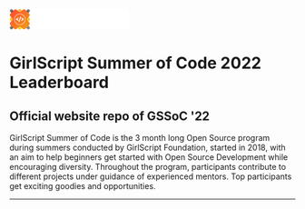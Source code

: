 ![](https://raw.githubusercontent.com/GSSoC-Web/gssoc-assets/main/Navbar%20logo/GS_logo_White.png)
# GirlScript Summer of Code 2022 Leaderboard
## Official website repo of GSSoC '22

GirlScript Summer of Code is the 3 month long Open Source program during summers conducted by GirlScript Foundation, started in 2018, with an aim to help beginners get started with Open Source Development while encouraging diversity. Throughout the program, participants contribute to different projects under guidance of experienced mentors. Top participants get exciting goodies and opportunities.  
  
---
